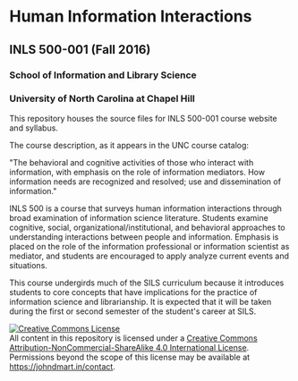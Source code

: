 # Human Information Interactions

## INLS 500-001 (Fall 2016)

### School of Information and Library Science 

### University of North Carolina at Chapel Hill

This repository houses the source files for INLS 500-001 course website and syllabus. 

The course description, as it appears in the UNC course catalog:

"The behavioral and cognitive activities of those who interact with information, with emphasis on the role of information mediators. How information needs are recognized and resolved; use and dissemination of information."

INLS 500 is a course that surveys human information interactions through broad examination of information science literature. 
Students examine cognitive, social, organizational/institutional, and behavioral approaches to understanding interactions between people and information.
Emphasis is placed on the role of the information professional or information scientist as mediator, and students are encouraged to apply analyze current events and situations.

This course undergirds much of the SILS curriculum because it introduces students to core concepts that have implications for the practice of information science and librarianship. 
It is expected that it will be taken during the first or second semester of the student's career at SILS.

<a rel="license" href="http://creativecommons.org/licenses/by-nc-sa/4.0/"><img alt="Creative Commons License" style="border-width:0" src="https://i.creativecommons.org/l/by-nc-sa/4.0/80x15.png" /></a><br />All content in this repository is licensed under a <a rel="license" href="http://creativecommons.org/licenses/by-nc-sa/4.0/">Creative Commons Attribution-NonCommercial-ShareAlike 4.0 International License</a>.<br />Permissions beyond the scope of this license may be available at <a xmlns:cc="http://creativecommons.org/ns#" href="https://johndmart.in/contact" rel="cc:morePermissions">https://johndmart.in/contact</a>.
